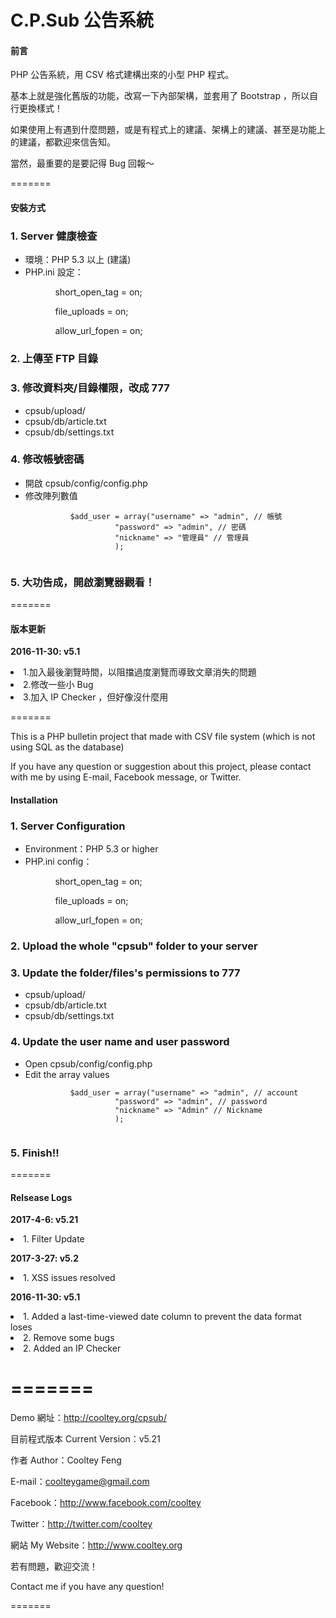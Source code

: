 C.P.Sub 公告系統
=======
<h4>前言</h4>

PHP 公告系統，用 CSV 格式建構出來的小型 PHP 程式。

基本上就是強化舊版的功能，改寫一下內部架構，並套用了 Bootstrap ，所以自行更換樣式！

如果使用上有遇到什麼問題，或是有程式上的建議、架構上的建議、甚至是功能上的建議，都歡迎來信告知。

當然，最重要的是要記得 Bug 回報～

=======

<h4>安裝方式</h4>

<h3>1. Server 健康檢查</h3>
<ul>
  <li>環境：PHP 5.3 以上 (建議)</li>
  <li>PHP.ini 設定：
    <ul>
      <ol>short_open_tag = on;</ol>
      <ol>file_uploads = on;</ol>
      <ol>allow_url_fopen = on;</ol>
    </ul>
  </li>
</ul>
<h3>2. 上傳至 FTP 目錄</h3>
<h3>3. 修改資料夾/目錄權限，改成 777</h3>
<ul> 
 <li>cpsub/upload/</li>
 <li>cpsub/db/article.txt</li>
 <li>cpsub/db/settings.txt</li>
</ul>
<h3>4. 修改帳號密碼</h3>
<ul>
 <li>開啟 cpsub/config/config.php</li>
 <li>修改陣列數值</li>
 <code>
          $add_user	= array("username" => "admin", // 帳號
					"password" => "admin", // 密碼
					"nickname" => "管理員" // 管理員
					); 
 </code>
</ul>
<h3>5. 大功告成，開啟瀏覽器觀看！</h3>

=======

<h4>版本更新</h4>

<b>2016-11-30: v5.1</b><br>
<li>1.加入最後瀏覽時間，以阻擋過度瀏覽而導致文章消失的問題</li>
<li>2.修改一些小 Bug</li>
<li>3.加入 IP Checker ，但好像沒什麼用</li>



=======

This is a PHP bulletin project that made with CSV file system (which is not using SQL as the database)

If you have any question or suggestion about this project, please contact with me by using E-mail, Facebook message, or Twitter.

<h4>Installation</h4>

<h3>1. Server Configuration</h3>
<ul>
  <li>Environment：PHP 5.3 or higher</li>
  <li>PHP.ini config：
    <ul>
      <ol>short_open_tag = on;</ol>
      <ol>file_uploads = on;</ol>
      <ol>allow_url_fopen = on;</ol>
    </ul>
  </li>
</ul>
<h3>2. Upload the whole "cpsub" folder to your server</h3>
<h3>3. Update the folder/files's permissions to 777</h3>
<ul> 
 <li>cpsub/upload/</li>
 <li>cpsub/db/article.txt</li>
 <li>cpsub/db/settings.txt</li>
</ul>
<h3>4. Update the user name and user password</h3>
<ul>
 <li>Open cpsub/config/config.php</li>
 <li>Edit the array values</li>
 <code>
          $add_user	= array("username" => "admin", // account
					"password" => "admin", // password
					"nickname" => "Admin" // Nickname
					); 
 </code>
</ul>
<h3>5. Finish!!</h3>


=======

<h4>Relsease Logs</h4>

<b>2017-4-6: v5.21</b><br>
<li>1. Filter Update</li>

<b>2017-3-27: v5.2</b><br>
<li>1. XSS issues resolved</li>

<b>2016-11-30: v5.1</b><br>
<li>1. Added a last-time-viewed date column to prevent the data format loses</li>
<li>2. Remove some bugs</li>
<li>2. Added an IP Checker</li>



=======
=======

Demo 網址：http://cooltey.org/cpsub/

目前程式版本 Current Version：v5.21

作者 Author：Cooltey Feng

E-mail：coolteygame@gmail.com

Facebook：http://www.facebook.com/cooltey

Twitter：http://twitter.com/cooltey

網站 My Website：http://www.cooltey.org

若有問題，歡迎交流！

Contact me if you have any question!

=======
